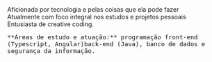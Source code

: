 
  
##
Aficionada por tecnologia e pelas coisas que ela pode fazer<br>
Atualmente com foco integral nos estudos e projetos pessoais<br>
Entusiasta de creative coding.<br> 

<div>
<kbd>**Áreas de estudo e atuação:** programação front-end (Typescript, Angular)back-end (Java), banco de dados e segurança da informação.</kbd>
</div>


  
##
  </div>
